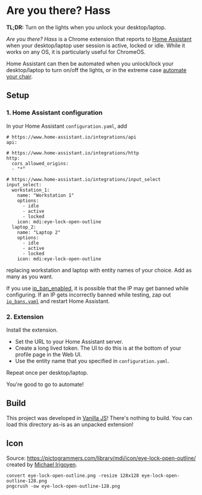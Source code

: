 # Are you there? Hass

**TL;DR:** Turn on the lights when you unlock your desktop/laptop.

_Are you there? Hass_ is a Chrome extension that reports to [Home
Assistant](https://home-assistant.io) when your desktop/laptop user session is
active, locked or idle. While it works on any OS, it is particularly useful for
ChromeOS.

Home Assistant can then be automated when you unlock/lock your desktop/laptop to
turn on/off the lights, or in the extreme case [automate your
chair](https://github.com/maruel/emperor-esp8266).



## Setup

### 1. Home Assistant configuration

In your Home Assistant `configuration.yaml`, add

```
# https://www.home-assistant.io/integrations/api
api:

# https://www.home-assistant.io/integrations/http
http:
  cors_allowed_origins:
  - "*"

# https://www.home-assistant.io/integrations/input_select
input_select:
  workstation_1:
    name: "Workstation 1"
    options:
      - idle
      - active
      - locked
    icon: mdi:eye-lock-open-outline
  laptop_2:
    name: "Laptop 2"
    options:
      - idle
      - active
      - locked
    icon: mdi:eye-lock-open-outline
```

replacing workstation and laptop with entity names of your choice. Add as many
as you want.

If you use
[ip_ban_enabled](https://www.home-assistant.io/integrations/http/#ip_ban_enabled),
it is possible that the IP may get banned while configuring. If an IP gets
incorrectly banned while testing, zap out
[`ip_bans.yaml`](https://www.home-assistant.io/integrations/http/#ip-filtering-and-banning)
and restart Home Assistant.


### 2. Extension

Install the extension.

- Set the URL to your Home Assistant server.
- Create a long lived token. The UI to do this is at the bottom of your profile
  page in the Web UI.
- Use the entity name that you specified in `configuration.yaml`.

Repeat once per desktop/laptop.

You're good to go to automate!


## Build

This project was developed in [Vanilla JS](http://vanilla-js.com)! There's
nothing to build. You can load this directory as-is as an unpacked extension!


## Icon

Source: https://pictogrammers.com/library/mdi/icon/eye-lock-open-outline/
created by [Michael Irigoyen](https://pictogrammers.com/contributor/mririgoyen/).

```
convert eye-lock-open-outline.png -resize 128x128 eye-lock-open-outline-128.png
pngcrush -ow eye-lock-open-outline-128.png
```
